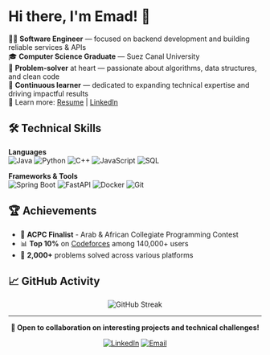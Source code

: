 # Hi there, I'm Emad! 👋

👨‍💻 **Software Engineer** — focused on backend development and building reliable services & APIs  
🎓 **Computer Science Graduate** — Suez Canal University  
🧠 **Problem-solver** at heart — passionate about algorithms, data structures, and clean code  
🚀 **Continuous learner** — dedicated to expanding technical expertise and driving impactful results  
📄 Learn more: [Resume](https://drive.google.com/file/d/1iu-R-Ic9HnD66-X9-v0_P1JhR_Sltf76/view?usp=sharing) | [LinkedIn](https://linkedin.com/in/emadmoh178/)


## 🛠️ Technical Skills

**Languages**  
![Java](https://img.shields.io/badge/Java-ED8B00?style=flat&logo=openjdk&logoColor=white)
![Python](https://img.shields.io/badge/Python-3776AB?style=flat&logo=python&logoColor=white)
![C++](https://img.shields.io/badge/C++-00599C?style=flat&logo=c%2B%2B&logoColor=white)
![JavaScript](https://img.shields.io/badge/JavaScript-F7DF1E?style=flat&logo=javascript&logoColor=black)
![SQL](https://img.shields.io/badge/SQL-4479A1?style=flat&logo=mysql&logoColor=white)

**Frameworks & Tools**  
![Spring Boot](https://img.shields.io/badge/Spring_Boot-6DB33F?style=flat&logo=spring&logoColor=white)
![FastAPI](https://img.shields.io/badge/FastAPI-009688?style=flat&logo=fastapi&logoColor=white)
![Docker](https://img.shields.io/badge/Docker-2496ED?style=flat&logo=docker&logoColor=white)
![Git](https://img.shields.io/badge/Git-F05032?style=flat&logo=git&logoColor=white)


## 🏆 Achievements

- 🥇 **ACPC Finalist** - Arab & African Collegiate Programming Contest
- 📊 **Top 10%** on [Codeforces](https://codeforces.com/profile/EmadMoh178) among 140,000+ users
- 💪 **2,000+** problems solved across various platforms


## 📈 GitHub Activity

<div align="center">

![GitHub Streak](https://github-readme-streak-stats.herokuapp.com/?user=EmadMoh178&theme=vue-dark&hide_border=true&background=0d1117)

</div>



---

<div align="center">

**💬 Open to collaboration on interesting projects and technical challenges!**

[![LinkedIn](https://img.shields.io/badge/LinkedIn-0077B5?style=for-the-badge&logo=linkedin&logoColor=white)](https://linkedin.com/in/emadmoh178/)
[![Email](https://img.shields.io/badge/Email-D14836?style=for-the-badge&logo=gmail&logoColor=white)](mailto:emadmoh178@gmail.com)

</div>
